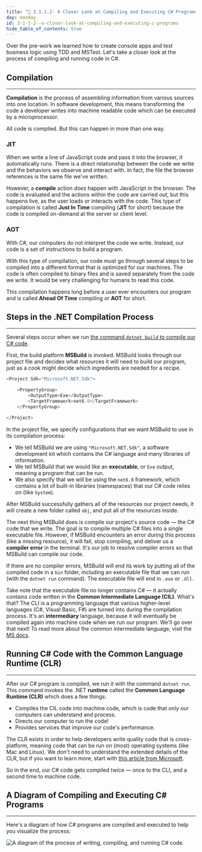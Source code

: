 ```yaml
---
title: "📓 3.1.1.2- A Closer Look at Compiling and Executing C# Programs"
day: monday
id: 3-1-1-2--a-closer-look-at-compiling-and-executing-c-programs
hide_table_of_contents: true
---
```


Over the pre-work we learned how to create console apps and test business logic using TDD and MSTest. Let's take a closer look at the process of compiling and running code in C#.

## Compilation
---

**Compilation** is the process of assembling information from various sources into one location. In software development, this means transforming the code a developer writes into machine readable code which can be executed by a microprocessor.

All code is compiled. But this can happen in more than one way.

### JIT

When we write a line of JavaScript code and pass it into the browser, it automatically runs. There is a direct relationship between the code we write and the behaviors we observe and interact with. In fact, the file the browser references is the same file we've written.

However, a **compile** action _does_ happen with JavaScript in the browser. The code is evaluated and the actions within the code are carried out, but this happens live, as the user loads or interacts with the code. This type of compilation is called **Just In Time** compiling (**JIT** for short) because the code is compiled on-demand at the server or client level.

### AOT

With C#, our computers do not interpret the code we write. Instead, our code is a set of instructions to build a program.

With this type of compilation, our code must go through several steps to be compiled into a different format that is optimized for our machines. The code is often compiled to binary files and is saved separately from the code we write. It would be very challenging for humans to read this code.

This compilation happens long before a user ever encounters our program and is called **Ahead Of Time** compiling or **AOT** for short.

## Steps in the .NET Compilation Process
---

Several steps occur when we run [the command `dotnet build` to compile our C# code](https://learn.microsoft.com/en-us/dotnet/core/tools/dotnet-build).

First, the build platform **MSBuild** is invoked. MSBuild looks through our project file and decides what resources it will need to build our program, just as a cook might decide which ingredients are needed for a recipe.

```csharp
<Project Sdk="Microsoft.NET.Sdk">

    <PropertyGroup>
        <OutputType>Exe</OutputType>
        <TargetFramework>net6.0</TargetFramework>
    </PropertyGroup>

</Project>
```

In the project file, we specify configurations that we want MSBuild to use in its compilation process:

* We tell MSBuild we are using `"Microsoft.NET.Sdk"`, a software development kit which contains the C# language and many libraries of information.
* We tell MSBuild that we would like an **executable**, or `Exe` output, meaning a program that can be run.
* We also specify that we will be using the `net6.0` framework, which contains a lot of built-in libraries (namespaces) that our C# code relies on (like `System`).

After MSBuild successfully gathers all of the resources our project needs, it will create a new folder called `obj`, and put all of the resources inside.

The next thing MSBuild does is compile our project's source code — the C# code that we write. The goal is to compile multiple C# files into a single executable file. However, if MSBuild encounters an error during this process (like a missing resource), it will fail, stop compiling, and deliver us a **compiler error** in the terminal. It's our job to resolve compiler errors so that MSBuild can compile our code. 

If there are no compiler errors, MSBuild will end its work by putting all of the compiled code in a `bin` folder, including an executable file that we can run (with the `dotnet run` command). The executable file will end in `.exe` or `.dll`. 

Take note that the executable file no longer contains C# — it actually contains code written in the **Common Intermediate Language (CIL)**. What's that? The CLI is a programming language that various higher-level languages (C#, Visual Basic, F#) are turned into during the compilation process. It's an **intermediary** language, because it will eventually be compiled again into machine code when we run our program. We'll go over that next! To read more about the common intermediate language, visit the [MS docs](https://learn.microsoft.com/en-us/dotnet/standard/managed-code#intermediate-language--execution).

## Running C# Code with the Common Language Runtime (CLR)
---

After our C# program is compiled, we run it with the command `dotnet run`. This command invokes the .NET **runtime** called the **Common Language Runtime (CLR)** which does a few things:

* Compiles the CIL code into machine code, which is code that only our computers can understand and process. 
* Directs our computer to run the code!
* Provides services that improve our code's performance.

The CLR exists in order to help developers write quality code that is cross-platform, meaning code that can be run on (most) operating systems (like Mac and Linux). We don't need to understand the extended details of the CLR, but if you want to learn more, start with [this article from Microsoft](https://learn.microsoft.com/en-us/dotnet/standard/clr). 

So in the end, our C# code gets compiled twice — once to the CLI, and a second time to machine code. 

## A Diagram of Compiling and Executing C# Programs
---

Here's a diagram of how C# programs are compiled and executed to help you visualize the process:

![A diagram of the process of writing, compiling, and running C# code.](/images/c%23/prework/c-sharp-compilation-and-execution.png)
